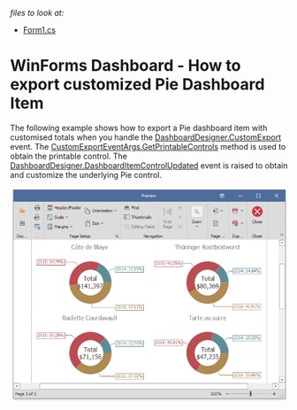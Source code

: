 
_files to look at:_

* [Form1.cs](./CS/piesCustomExport/Form1.cs)

# WinForms Dashboard - How to export customized Pie Dashboard Item

The following example shows how to export a Pie dashboard item with customised totals when you handle the [DashboardDesigner.CustomExport](http://docs.devexpress.devx/Dashboard/DevExpress.DashboardWin.DashboardDesigner.CustomExport?v=20.2) event. The [CustomExportEventArgs.GetPrintableControls](http://docs.devexpress.devx/Dashboard/DevExpress.DashboardCommon.CustomExportEventArgs.GetPrintableControls?v=20.2) method is used to obtain the printable control. The [DashboardDesigner.DashboardItemControlUpdated](http://docs.devexpress.devx/Dashboard/DevExpress.DashboardWin.DashboardDesigner.DashboardItemControlUpdated?v=20.2) event is raised to obtain and customize the underlying Pie control.

![pies-custom-export](/images/pies-custom-export.png)
